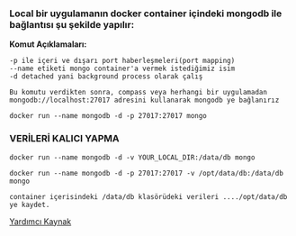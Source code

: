 ### Local bir uygulamanın docker container içindeki mongodb ile bağlantısı şu şekilde yapılır:

**Komut Açıklamaları:**
```
-p ile içeri ve dışarı port haberleşmeleri(port mapping)
--name etiketi mongo container'a vermek istediğimiz isim
-d detached yani background process olarak çalış

Bu komutu verdikten sonra, compass veya herhangi bir uygulamadan 
mongodb://localhost:27017 adresini kullanarak mongodb ye bağlanırız

docker run --name mongodb -d -p 27017:27017 mongo
```

### VERİLERİ KALICI YAPMA

```
docker run --name mongodb -d -v YOUR_LOCAL_DIR:/data/db mongo

docker run --name mongodb -d -p 27017:27017 -v /opt/data/db:/data/db mongo

container içerisindeki /data/db klasörüdeki verileri ..../opt/data/db ye kaydet.

```
[Yardımcı Kaynak](https://stackoverflow.com/questions/55099622/docker-volume-data-lost-when-container-is-removed-or-stoped-and-then-restarted)




